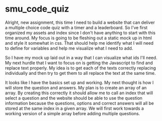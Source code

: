 # smu_code_quiz

Alright, new assignment, this time I need to build a website that can deliver a multiple choice code quiz with a timer and a leaderboard. So I've first organized my assets and index since I don't have anything to start with this time around. My focus is going to be fleshing out a static mock up in html and style it somewhat in css. That should help me identify what I will need to define for variables and help me visualize what I need to add.

So I have my mock up laid out in a way that I can visualize what ids I'll need. My next hurdle that I want to focus on is getting the Javascript to find and replace text properly. My idea is to get each of the texts correctly replacing individually and then try to get them to all replace the text at the same time.

It looks like I have the basics set up and working. My next thought is how I will store the question and answers. My plan is to create an array of an array. By creating this correctly it should allow me to call an index that will select a question and the website should be able to use the question information because the questions, options and correct answers will all be stored at the same index in a given array. We will first work towards a working version of a simple array before adding multiple questions.